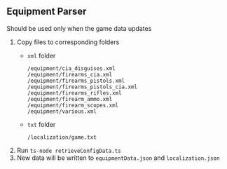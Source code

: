 ## Equipment Parser

Should be used only when the game data updates

1. Copy files to corresponding folders
    * `xml` folder

        ```
        /equipment/cia_disguises.xml
        /equipment/firearms_cia.xml
        /equipment/firearms_pistols.xml
        /equipment/firearms_pistols_cia.xml
        /equipment/firearms_rifles.xml
        /equipment/firearm_ammo.xml
        /equipment/firearm_scopes.xml
        /equipment/various.xml
        ```

    * `txt` folder

        ```
        /localization/game.txt
        ```
2. Run `ts-node retrieveConfigData.ts`
3. New data will be written to `equipmentData.json` and `localization.json`
